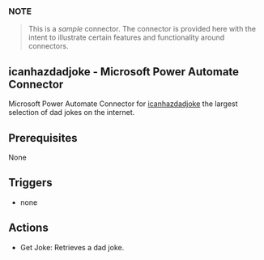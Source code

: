 ### NOTE
> This is a *sample* connector.  The connector is provided here with the intent to illustrate certain features and functionality around connectors.

## icanhazdadjoke - Microsoft Power Automate Connector
Microsoft Power Automate Connector for [icanhazdadjoke](https://icanhazdadjoke.com) the largest selection of dad jokes on the internet.

## Prerequisites
None

## Triggers

* none

## Actions

* Get Joke: Retrieves a dad joke.

